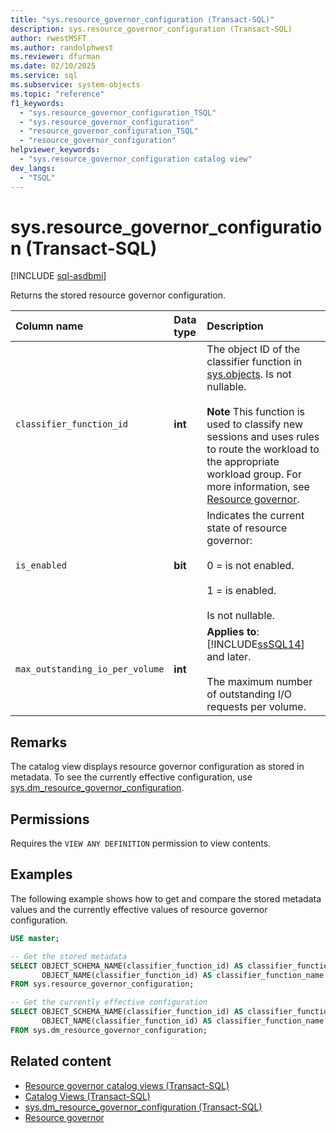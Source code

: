 ```yaml
---
title: "sys.resource_governor_configuration (Transact-SQL)"
description: sys.resource_governor_configuration (Transact-SQL)
author: rwestMSFT
ms.author: randolphwest
ms.reviewer: dfurman
ms.date: 02/10/2025
ms.service: sql
ms.subservice: system-objects
ms.topic: "reference"
f1_keywords:
  - "sys.resource_governor_configuration_TSQL"
  - "sys.resource_governor_configuration"
  - "resource_governor_configuration_TSQL"
  - "resource_governor_configuration"
helpviewer_keywords:
  - "sys.resource_governor_configuration catalog view"
dev_langs:
  - "TSQL"
---
```


# sys.resource_governor_configuration (Transact-SQL)

[!INCLUDE [sql-asdbmi](../../includes/applies-to-version/sql-asdbmi.md)]

Returns the stored resource governor configuration.

| Column name | Data type | Description |
|:--|:--|:--|
| `classifier_function_id` | **int** | The object ID of the classifier function in [sys.objects](sys-objects-transact-sql.md). Is not nullable.<br /><br /> **Note** This function is used to classify new sessions and uses rules to route the workload to the appropriate workload group. For more information, see [Resource governor](../../relational-databases/resource-governor/resource-governor.md). |
| `is_enabled` | **bit** | Indicates the current state of resource governor:<br /><br /> 0 = is not enabled.<br /><br /> 1 = is enabled.<br /><br /> Is not nullable. |
| `max_outstanding_io_per_volume` | **int** | **Applies to**: [!INCLUDE[ssSQL14](../../includes/sssql14-md.md)] and later.<br /><br /> The maximum number of outstanding I/O requests per volume. |

## Remarks

The catalog view displays resource governor configuration as stored in metadata. To see the currently effective configuration, use [sys.dm_resource_governor_configuration](../system-dynamic-management-views/sys-dm-resource-governor-configuration-transact-sql.md).

## Permissions

Requires the `VIEW ANY DEFINITION` permission to view contents.

## Examples

The following example shows how to get and compare the stored metadata values and the currently effective values of resource governor configuration.

```sql
USE master;

-- Get the stored metadata
SELECT OBJECT_SCHEMA_NAME(classifier_function_id) AS classifier_function_schema_name,
       OBJECT_NAME(classifier_function_id) AS classifier_function_name
FROM sys.resource_governor_configuration;

-- Get the currently effective configuration
SELECT OBJECT_SCHEMA_NAME(classifier_function_id) AS classifier_function_schema_name,
       OBJECT_NAME(classifier_function_id) AS classifier_function_name
FROM sys.dm_resource_governor_configuration;
```

## Related content
 
- [Resource governor catalog views (Transact-SQL)](../../relational-databases/system-catalog-views/resource-governor-catalog-views-transact-sql.md)
- [Catalog Views (Transact-SQL)](../../relational-databases/system-catalog-views/catalog-views-transact-sql.md)
- [sys.dm_resource_governor_configuration (Transact-SQL)](../../relational-databases/system-dynamic-management-views/sys-dm-resource-governor-configuration-transact-sql.md)
- [Resource governor](../../relational-databases/resource-governor/resource-governor.md)
